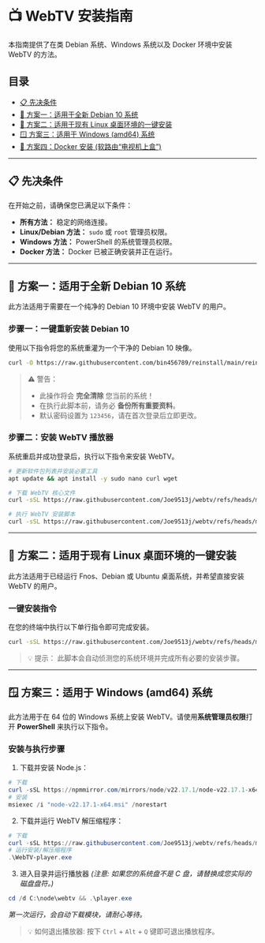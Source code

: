 # 📺 WebTV 安装指南

本指南提供了在类 Debian 系统、Windows 系统以及 Docker 环境中安装 WebTV 的方法。

## 目录

- [📋 先决条件](#📋-先决条件)
- [🐧 方案一：适用于全新 Debian 10 系统](#🐧-方案一适用于全新-debian-10-系统)
- [🚀 方案二：适用于现有 Linux 桌面环境的一键安装](#🚀-方案二适用于现有-linux-桌面环境的一键安装)
- [🪟 方案三：适用于 Windows (amd64) 系统](#🪟-方案三适用于-windows-amd64-系统)
- [🐳 方案四：Docker 安装 (软路由“电视机上盒”)](#🐳-方案四docker-安装-软路由电视机上盒)

---

## 📋 先决条件

在开始之前，请确保您已满足以下条件：

- **所有方法：** 稳定的网络连接。  
- **Linux/Debian 方法：** `sudo` 或 `root` 管理员权限。  
- **Windows 方法：** PowerShell 的系统管理员权限。  
- **Docker 方法：** Docker 已被正确安装并正在运行。

---

## 🐧 方案一：适用于全新 Debian 10 系统

此方法适用于需要在一个纯净的 Debian 10 环境中安装 WebTV 的用户。

### 步骤一：一键重新安装 Debian 10

使用以下指令将您的系统重灌为一个干净的 Debian 10 映像。

```bash
curl -O https://raw.githubusercontent.com/bin456789/reinstall/main/reinstall.sh && bash reinstall.sh debian 10 --password 123456 --ci && reboot
````

> ⚠️ 警告：
>
> * 此操作将会 **完全清除** 您当前的系统！
> * 在执行此脚本前，请务必 **备份所有重要资料**。
> * 默认密码设置为 `123456`，请在首次登录后立即更改。

### 步骤二：安装 WebTV 播放器

系统重启并成功登录后，执行以下指令来安装 WebTV。

```bash
# 更新软件包列表并安装必要工具
apt update && apt install -y sudo nano curl wget

# 下载 WebTV 核心文件
curl -sSL https://raw.githubusercontent.com/Joe9513j/webtv/refs/heads/main/webtv-min.zip -o webtv-min.zip

# 执行 WebTV 安装脚本
curl -sSL https://raw.githubusercontent.com/Joe9513j/webtv/refs/heads/main/setup-debian-webtv-only.sh | bash
```

---

## 🚀 方案二：适用于现有 Linux 桌面环境的一键安装

此方法适用于已经运行 Fnos、Debian 或 Ubuntu 桌面系统，并希望直接安装 WebTV 的用户。

### 一键安装指令

在您的终端中执行以下单行指令即可完成安装。

```bash
curl -sSL https://raw.githubusercontent.com/Joe9513j/webtv/refs/heads/main/install-webtv-fnos | bash
```

> 💡 提示：
> 此脚本会自动侦测您的系统环境并完成所有必要的安装步骤。

---

## 🪟 方案三：适用于 Windows (amd64) 系统

此方法用于在 64 位的 Windows 系统上安装 WebTV。请使用**系统管理员权限**打开 **PowerShell** 来执行以下指令。

### 安装与执行步骤

1. 下载并安装 Node.js：

```powershell
# 下载
curl -sSL https://npmmirror.com/mirrors/node/v22.17.1/node-v22.17.1-x64.msi -o node-v22.17.1-x64.msi
# 安装
msiexec /i "node-v22.17.1-x64.msi" /norestart
```

2. 下载并运行 WebTV 解压缩程序：

```powershell
# 下载
curl -sSL https://raw.githubusercontent.com/Joe9513j/webtv/refs/heads/main/WebTV-player.exe -o WebTV-player.exe
# 运行安装/解压缩程序
.\WebTV-player.exe
```

3. 进入目录并运行播放器
   *(注意: 如果您的系统盘不是 C 盘，请替换成您实际的磁盘盘符。)*

```powershell
cd /d C:\node\webtv && .\player.exe
```

*第一次运行，会自动下载模块，请耐心等待。*

> 💡 如何退出播放器:
> 按下 `Ctrl` + `Alt` + `Q` 键即可退出播放程序。


